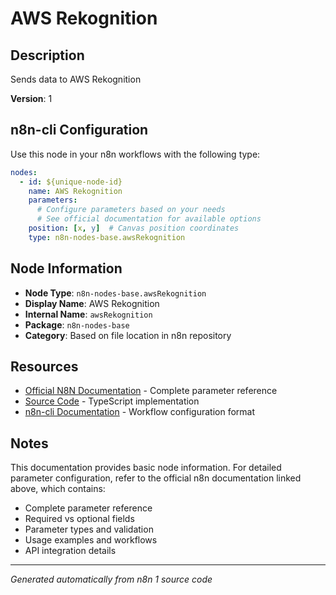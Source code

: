 # AWS Rekognition

## Description

Sends data to AWS Rekognition

**Version**: 1

## n8n-cli Configuration

Use this node in your n8n workflows with the following type:

```yaml
nodes:
  - id: ${unique-node-id}
    name: AWS Rekognition
    parameters:
      # Configure parameters based on your needs
      # See official documentation for available options
    position: [x, y]  # Canvas position coordinates
    type: n8n-nodes-base.awsRekognition
```

## Node Information

- **Node Type**: `n8n-nodes-base.awsRekognition`
- **Display Name**: AWS Rekognition
- **Internal Name**: `awsRekognition`
- **Package**: `n8n-nodes-base`
- **Category**: Based on file location in n8n repository

## Resources

- [Official N8N Documentation](https://docs.n8n.io/integrations/builtin/app-nodes/n8n-nodes-base.awsrekognition/) - Complete parameter reference
- [Source Code](https://github.com/n8n-io/n8n/blob/master/packages/nodes-base/nodes/Aws/Rekognition/AwsRekognition.node.ts) - TypeScript implementation
- [n8n-cli Documentation](https://github.com/edenreich/n8n-cli) - Workflow configuration format

## Notes

This documentation provides basic node information. For detailed parameter configuration, 
refer to the official n8n documentation linked above, which contains:

- Complete parameter reference
- Required vs optional fields
- Parameter types and validation
- Usage examples and workflows
- API integration details

---
*Generated automatically from n8n 1 source code*
